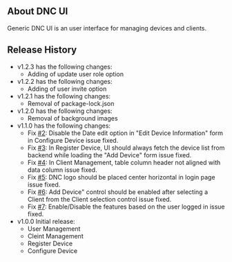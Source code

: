 ## About DNC UI
Generic DNC UI is an user interface for managing devices and clients.

## Release History
- v1.2.3 has the following changes:
  - Adding of update user role option
- v1.2.2 has the following changes:
  - Adding of user invite option
- v1.2.1 has the following changes:
  - Removal of package-lock.json
- v1.2.0 has the following changes:
  - Removal of background images
- v1.1.0 has the following changes:
  - Fix [#2](https://gitlab-x.mcci.com/client/milkweed/mcgraw/dnc/dnc-ui/-/issues/2): Disable the Date edit option in "Edit Device Information" form in Configure Device issue fixed.
  - Fix [#3](https://gitlab-x.mcci.com/client/milkweed/mcgraw/dnc/dnc-ui/-/issues/3): In Register Device, UI should always fetch the device list from backend while loading the "Add Device" form issue fixed.
  - Fix [#4](https://gitlab-x.mcci.com/client/milkweed/mcgraw/dnc/dnc-ui/-/issues/4): In Client Management, table column header not aligned with data column issue fixed.
  - Fix [#5](https://gitlab-x.mcci.com/client/milkweed/mcgraw/dnc/dnc-ui/-/issues/5): DNC logo should be placed center horizontal in login page issue fixed.
  - Fix [#6](https://gitlab-x.mcci.com/client/milkweed/mcgraw/dnc/dnc-ui/-/issues/6): Add Device" control should be enabled after selecting a Client from the Client selection control issue fixed.
  - Fix [#7](https://gitlab-x.mcci.com/client/milkweed/mcgraw/dnc/dnc-ui/-/issues/7): Enable/Disable the features based on the user logged in issue fixed.
- v1.0.0 Initial release:
  - User Management
  - Cleint Management
  - Register Device
  - Configure Device